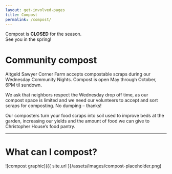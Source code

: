 ```yaml
---
layout: get-involved-pages
title: Compost
permalink: /compost/
--- 
```


<p class="quote text-center">Compost is <b>CLOSED</b> for the season.<br> 
	See you in the spring!</p>

# Community compost 

Altgeld Sawyer Corner Farm accepts compostable scraps during our Wednesday Community Nights. Compost is open May through October, 6PM til sundown. 

We ask that neighbors respect the Wednesday drop off time, as our compost space is limited and we need our volunteers to accept and sort scraps for composting. No dumping – thanks!

Our composters turn your food scraps into soil used to improve beds at the garden, increasing our yields and the amount of food we can give to Christopher House’s food pantry. 

---
# What can I compost? 

![compost graphic]({{ site.url }}/assets/images/compost-placeholder.png)
